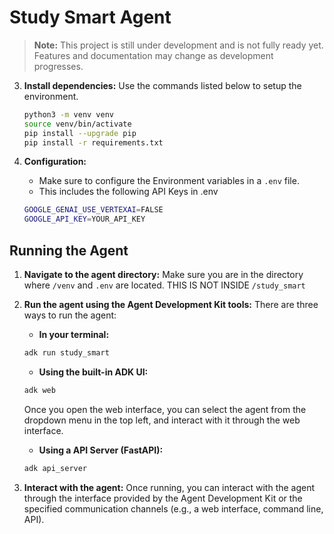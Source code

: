 # Study Smart Agent

> **Note:** This project is still under development and is not fully ready yet. Features and documentation may change as development progresses.

3.  **Install dependencies:**
    Use the commands listed below to setup the environment.
    ```bash
    python3 -m venv venv
    source venv/bin/activate
    pip install --upgrade pip
    pip install -r requirements.txt
    ```

4.  **Configuration:**
    *   Make sure to configure the Environment variables in a ```.env``` file.
    *   This includes the following API Keys in .env
    ```bash
    GOOGLE_GENAI_USE_VERTEXAI=FALSE
    GOOGLE_API_KEY=YOUR_API_KEY
    ```

## Running the Agent

1.  **Navigate to the agent directory:**
    Make sure you are in the directory where ```/venv``` and ```.env``` are located. THIS IS NOT INSIDE ```/study_smart```

2.  **Run the agent using the Agent Development Kit tools:**
    There are three ways to run the agent:
    * **In your terminal:**
    ```bash
    adk run study_smart
    ```

    * **Using the built-in ADK UI:**
    ```bash
    adk web
    ```
    Once you open the web interface, you can select the agent from the dropdown menu in the top left, and interact with it through the web interface.

    * **Using a API Server (FastAPI):**
    ```bash
    adk api_server
    ```

3.  **Interact with the agent:**
    Once running, you can interact with the agent through the interface provided by the Agent Development Kit or the specified communication channels (e.g., a web interface, command line, API).
